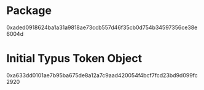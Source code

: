 # Package

0xaded0918624ba1a31a9818ae73ccb557d46f35cb0d754b34597356ce38e6004d

# Initial Typus Token Object

0xa633dd0101ae7b95ba675de8a12a7c9aad420054f4bcf7fcd23bd9d099fc2920

